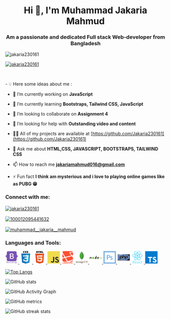 <h1 align="center">Hi 👋, I'm Muhammad Jakaria Mahmud</h1>

<h3 align="center">Am a passionate and dedicated Full stack Web-developer from Bangladesh</h3>

<p align="left"> <img src="https://komarev.com/ghpvc/?username=jakaria230161&label=Profile%20views&color=0e75b6&style=flat" alt="jakaria230161" /> </p>

<p align="left"> <a href="https://github.com/ryo-ma/github-profile-trophy"><img src="https://github-profile-trophy.vercel.app/?username=jakaria230161" alt="jakaria230161" /></a> </p>

<p align="left"> <a href="https://twitter.com/" target="blank"><img src="https://img.shields.io/twitter/follow/?logo=twitter&style=for-the-badge" alt="" /></a> </p>
- 💡 Here some ideas about me :

- 🔭 I’m currently working on **JavaScript**

- 🌱 I’m currently learning **Bootstraps, Tailwind CSS, JavaScript**

- 👯 I’m looking to collaborate on **Assignment 4**

- 🤝 I’m looking for help with **Outstanding video and content**

- 👨‍💻 All of my projects are available at [https://github.com/Jakaria230161](https://github.com/Jakaria230161)

- 💬 Ask me about **HTML,CSS, JAVASCRIPT, BOOTSTRAPS, TAILWIND CSS**

- 📫 How to reach me **jakariamahmud016@gmail.com**

- ⚡ Fun fact **I think am mysterious and i love to playing online games like as PUBG 😁**

<h3 align="left">Connect with me:</h3>

<p align="left">

<a href="https://linkedin.com/in/jakaria230161" target="blank"><img align="center" src="https://raw.githubusercontent.com/rahuldkjain/github-profile-readme-generator/master/src/images/icons/Social/linked-in-alt.svg" alt="jakaria230161" height="30" width="40" /></a>

<a href="https://fb.com/100012095441632" target="blank"><img align="center" src="https://raw.githubusercontent.com/rahuldkjain/github-profile-readme-generator/master/src/images/icons/Social/facebook.svg" alt="100012095441632" height="30" width="40" /></a>

<a href="https://instagram.com/muhammad__jakaria__mahmud" target="blank"><img align="center" src="https://raw.githubusercontent.com/rahuldkjain/github-profile-readme-generator/master/src/images/icons/Social/instagram.svg" alt="muhammad__jakaria__mahmud" height="30" width="40" /></a>

</p>

<h3 align="left">Languages and Tools:</h3>

<p align="left"> <a href="https://getbootstrap.com" target="_blank" rel="noreferrer"> <img src="https://raw.githubusercontent.com/devicons/devicon/master/icons/bootstrap/bootstrap-plain-wordmark.svg" alt="bootstrap" width="40" height="40"/> </a> <a href="https://www.w3schools.com/css/" target="_blank" rel="noreferrer"> <img src="https://raw.githubusercontent.com/devicons/devicon/master/icons/css3/css3-original-wordmark.svg" alt="css3" width="40" height="40"/> </a> <a href="https://www.w3.org/html/" target="_blank" rel="noreferrer"> <img src="https://raw.githubusercontent.com/devicons/devicon/master/icons/html5/html5-original-wordmark.svg" alt="html5" width="40" height="40"/> </a> <a href="https://developer.mozilla.org/en-US/docs/Web/JavaScript" target="_blank" rel="noreferrer"> <img src="https://raw.githubusercontent.com/devicons/devicon/master/icons/javascript/javascript-original.svg" alt="javascript" width="40" height="40"/> </a> <a href="https://laravel.com/" target="_blank" rel="noreferrer"> <img src="https://raw.githubusercontent.com/devicons/devicon/master/icons/laravel/laravel-plain-wordmark.svg" alt="laravel" width="40" height="40"/> </a> <a href="https://www.mongodb.com/" target="_blank" rel="noreferrer"> <img src="https://raw.githubusercontent.com/devicons/devicon/master/icons/mongodb/mongodb-original-wordmark.svg" alt="mongodb" width="40" height="40"/> </a> <a href="https://nodejs.org" target="_blank" rel="noreferrer"> <img src="https://raw.githubusercontent.com/devicons/devicon/master/icons/nodejs/nodejs-original-wordmark.svg" alt="nodejs" width="40" height="40"/> </a> <a href="https://www.photoshop.com/en" target="_blank" rel="noreferrer"> <img src="https://raw.githubusercontent.com/devicons/devicon/master/icons/photoshop/photoshop-line.svg" alt="photoshop" width="40" height="40"/> </a> <a href="https://www.php.net" target="_blank" rel="noreferrer"> <img src="https://raw.githubusercontent.com/devicons/devicon/master/icons/php/php-original.svg" alt="php" width="40" height="40"/> </a> <a href="https://reactjs.org/" target="_blank" rel="noreferrer"> <img src="https://raw.githubusercontent.com/devicons/devicon/master/icons/react/react-original-wordmark.svg" alt="react" width="40" height="40"/> </a> <a href="https://www.typescriptlang.org/" target="_blank" rel="noreferrer"> <img src="https://raw.githubusercontent.com/devicons/devicon/master/icons/typescript/typescript-original.svg" alt="typescript" width="40" height="40"/> </a> </p>







[![Top Langs](https://github-readme-stats.vercel.app/api/top-langs/?username=Jakaria230161)](https://github.com/anuraghazra/github-readme-stats)

![GitHub stats](https://github-readme-stats.vercel.app/api?username=Jakaria230161&show_icons=true&count_private=true)  

![GitHub Activity Graph](https://activity-graph.herokuapp.com/graph?username=Jakaria230161)  

![GitHub metrics](https://metrics.lecoq.io/Jakaria230161)  

![GitHub streak stats](https://github-readme-streak-stats.herokuapp.com/?user=Jakaria230161)  















